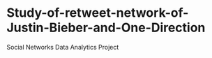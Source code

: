 # Study-of-retweet-network-of-Justin-Bieber-and-One-Direction
Social Networks Data Analytics Project
